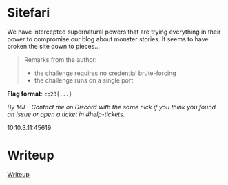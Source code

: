# Sitefari

We have intercepted supernatural powers that are trying everything in their power to compromise our blog about monster stories. It seems to have broken the site down to pieces...

> Remarks from the author:
> * the challenge requires no credential brute-forcing
> * the challenge runs on a single port

**Flag format**: `cq23{...}`

*By MJ - Contact me on Discord with the same nick if you think you found an issue or open a ticket in #help-tickets.*

10.10.3.11:45619

# Writeup

[Writeup](WRITEUP.md)

